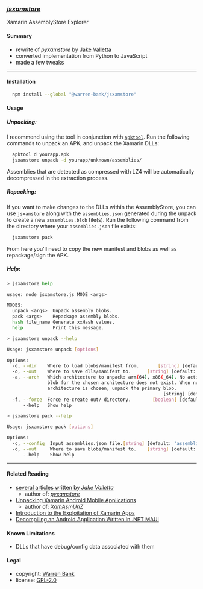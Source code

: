### [_jsxamstore_](https://github.com/warren-bank/node-jsxamstore)

Xamarin AssemblyStore Explorer

#### Summary

* rewrite of [_pyxamstore_](https://github.com/jakev/pyxamstore) by [Jake Valletta](https://github.com/jakev)
* converted implementation from Python to JavaScript
* made a few tweaks

- - - -

#### Installation

```bash
  npm install --global "@warren-bank/jsxamstore"
```

#### Usage

##### Unpacking:

I recommend using the tool in conjunction with [`apktool`](https://github.com/iBotPeaches/Apktool).
Run the following commands to unpack an APK, and unpack the Xamarin DLLs:

```bash
  apktool d yourapp.apk
  jsxamstore unpack -d yourapp/unknown/assemblies/
```

Assemblies that are detected as compressed with LZ4 will be automatically decompressed in the extraction process.

##### Repacking:

If you want to make changes to the DLLs within the AssemblyStore,
you can use `jsxamstore` along with the `assemblies.json` generated during the unpack to create a new `assemblies.blob` file(s).
Run the following command from the directory where your `assemblies.json` file exists:

```bash
  jsxamstore pack
```

From here you'll need to copy the new manifest and blobs as well as repackage/sign the APK.

##### Help:

```bash
> jsxamstore help

usage: node jsxamstore.js MODE <args>

MODES:
  unpack <args>  Unpack assembly blobs.
  pack <args>    Repackage assembly blobs.
  hash file_name Generate xxHash values.
  help           Print this message.
```

```bash
> jsxamstore unpack --help

Usage: jsxamstore unpack [options]

Options:
  -d, --dir    Where to load blobs/manifest from.       [string] [default: "./"]
  -o, --out    Where to save dlls/manifest to.      [string] [default: "./out/"]
  -a, --arch   Which architecture to unpack: arm(64), x86(_64). No action if a
               blob for the chosen architecture does not exist. When no valid
               architecture is chosen, unpack the primary blob.
                                                          [string] [default: ""]
  -f, --force  Force re-create out/ directory.        [boolean] [default: false]
      --help   Show help                                               [boolean]
```

```bash
> jsxamstore pack --help

Usage: jsxamstore pack [options]

Options:
  -c, --config  Input assemblies.json file.[string] [default: "assemblies.json"]
  -o, --out     Where to save blobs/manifest to.    [string] [default: "./out/"]
      --help    Show help                                              [boolean]
```

- - - -

#### Related Reading

* [several articles written by _Jake Valletta_](https://www.thecobraden.com/posts/unpacking_xamarin_assembly_stores/)
  - author of: [_pyxamstore_](https://github.com/jakev/pyxamstore)
* [Unpacking Xamarin Android Mobile Applications](https://cihansol.com/blog/index.php/2021/08/09/unpacking-xamarin-android-mobile-applications/)
  - author of: [_XamAsmUnZ_](https://github.com/cihansol/XamAsmUnZ)
* [Introduction to the Exploitation of Xamarin Apps](https://medium.com/@justmobilesec/introduction-to-the-exploitation-of-xamarin-apps-fde4619a51bf)
* [Decompiling an Android Application Written in .NET MAUI](https://mwalkowski.com/post/decompiling-an-android-application-written-in-net-maui-9-xamarin/)

#### Known Limitations

* DLLs that have debug/config data associated with them

#### Legal

* copyright: [Warren Bank](https://github.com/warren-bank)
* license: [GPL-2.0](https://www.gnu.org/licenses/old-licenses/gpl-2.0.txt)

